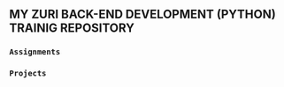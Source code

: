 ## MY ZURI BACK-END DEVELOPMENT (PYTHON) TRAINIG REPOSITORY

### ```Assignments```
### ```Projects```
